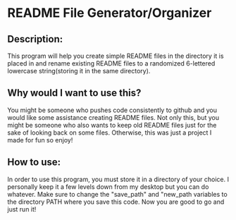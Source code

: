 # README File Generator/Organizer


## Description:
This program will help you create simple README files in the directory it is placed in and rename existing README files to a randomized 6-lettered lowercase string(storing it in the same directory).

## Why would I want to use this?
You might be someone who pushes code consistently to github and you would like some assistance creating README files. Not only this, but you might be someone who also wants to keep old README files just for the sake of looking back on some files. Otherwise, this was just a project I made for fun so enjoy!

## How to use:
In order to use this program, you must store it in a directory of your choice. I personally keep it a few levels down from my desktop but you can do whatever. Make sure to change the "save_path" and "new_path variables to the directory PATH where you save this code. Now you are good to go and just run it!
